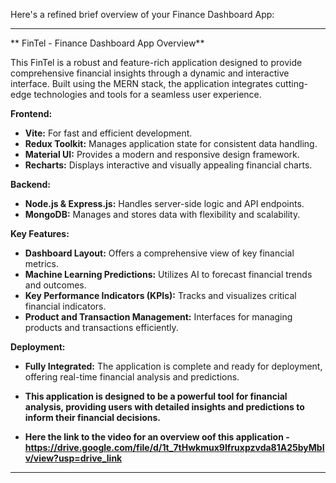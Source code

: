 Here's a refined brief overview of your Finance Dashboard App:

---

** FinTel  - Finance Dashboard App Overview**

This FinTel is a robust and feature-rich application designed to provide comprehensive financial insights through a dynamic and interactive interface. Built using the MERN stack, the application integrates cutting-edge technologies and tools for a seamless user experience.

**Frontend:**
- **Vite:** For fast and efficient development.
- **Redux Toolkit:** Manages application state for consistent data handling.
- **Material UI:** Provides a modern and responsive design framework.
- **Recharts:** Displays interactive and visually appealing financial charts.

**Backend:**
- **Node.js & Express.js:** Handles server-side logic and API endpoints.
- **MongoDB:** Manages and stores data with flexibility and scalability.

**Key Features:**
- **Dashboard Layout:** Offers a comprehensive view of key financial metrics.
- **Machine Learning Predictions:** Utilizes AI to forecast financial trends and outcomes.
- **Key Performance Indicators (KPIs):** Tracks and visualizes critical financial indicators.
- **Product and Transaction Management:** Interfaces for managing products and transactions efficiently.

**Deployment:**
- **Fully Integrated:** The application is complete and ready for deployment, offering real-time financial analysis and predictions.
  
- **This application is designed to be a powerful tool for financial analysis, providing users with detailed insights and predictions to inform their financial decisions.**
- **Here the link to the video for an overview oof this application - https://drive.google.com/file/d/1t_7tHwkmux9Ifruxpzvda81A25byMbIv/view?usp=drive_link**
---
